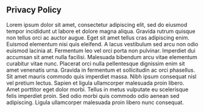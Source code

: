 ## Privacy Policy

Lorem ipsum dolor sit amet, consectetur adipiscing elit, sed do eiusmod tempor incididunt ut labore et dolore magna aliqua. Gravida rutrum quisque non tellus orci ac auctor augue. Eget sit amet tellus cras adipiscing enim. Euismod elementum nisi quis eleifend. A lacus vestibulum sed arcu non odio euismod lacinia at. Fermentum leo vel orci porta non pulvinar. Imperdiet dui accumsan sit amet nulla facilisi. Malesuada bibendum arcu vitae elementum curabitur vitae nunc. Placerat orci nulla pellentesque dignissim enim sit amet venenatis urna. Gravida in fermentum et sollicitudin ac orci phasellus. Sit amet mauris commodo quis imperdiet massa. Nibh ipsum consequat nisl vel pretium lectus. Sapien et ligula ullamcorper malesuada proin libero. Amet porttitor eget dolor morbi. Tellus in metus vulputate eu scelerisque felis imperdiet proin. Sed odio morbi quis commodo odio aenean sed adipiscing. Ligula ullamcorper malesuada proin libero nunc consequat.